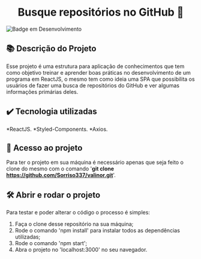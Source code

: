 <h1 align="center"> Busque repositórios no GitHub 🧐 </h1>

![Badge em Desenvolvimento](http://img.shields.io/static/v1?label=STATUS&message=EM%20DESENVOLVIMENTO&color=GREEN&style=for-the-badge)

## 📚 Descrição do Projeto

Esse projeto é uma estrutura para aplicação de conhecimentos que tem como objetivo treinar e aprender boas práticas no desenvolvimento de um programa em ReactJS, o mesmo tem como ideia uma SPA que possibilita os usuários de fazer uma busca de repositórios do GitHub e ver algumas informações primárias deles.

## ✔️ Tecnologia utilizadas

*ReactJS.
*Styled-Components.
*Axios.

## 📁 Acesso ao projeto

Para ter o projeto em sua máquina é necessário apenas que seja feito o clone do mesmo com o comando '**git clone https://github.com/Sorriso337/valinor.git**'.

## 🛠️ Abrir e rodar o projeto

Para testar e poder alterar o código o processo é simples:

1. Faça o clone desse repositório na sua máquina;
2. Rode o comando 'npm install' para instalar todos as dependências utilizadas;
3. Rode o comando 'npm start';
4. Abra o projeto no 'localhost:3000' no seu navegador.
